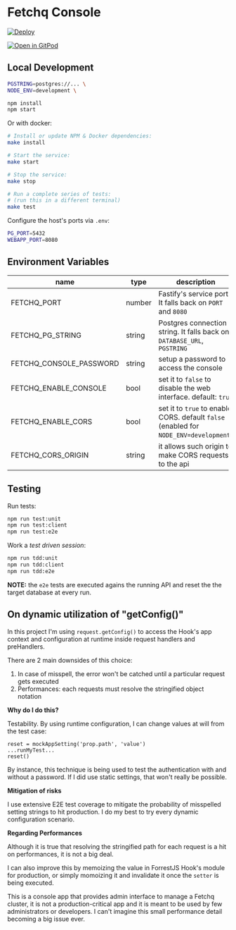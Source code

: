 # Fetchq Console

[![Deploy](https://www.herokucdn.com/deploy/button.svg)](https://heroku.com/deploy?template=https://github.com/fetchq/console/tree/main)

[![Open in GitPod](https://gitpod.io/button/open-in-gitpod.svg)](https://gitpod.io#https://github.com/fetchq/console)

## Local Development

```bash
PGSTRING=postgres://... \
NODE_ENV=development \

npm install
npm start
```

Or with docker:

```bash
# Install or update NPM & Docker dependencies:
make install

# Start the service:
make start

# Stop the service:
make stop

# Run a complete series of tests:
# (run this in a different terminal)
make test
```

Configure the host's ports via `.env`:

```bash
PG_PORT=5432
WEBAPP_PORT=8080
```

## Environment Variables

| name                    | type   | description                                                                           |
| ----------------------- | ------ | ------------------------------------------------------------------------------------- |
| FETCHQ_PORT             | number | Fastify's service port. It falls back on `PORT` and `8080`                            |
| FETCHQ_PG_STRING        | string | Postgres connection string. It falls back on `DATABASE_URL`, `PGSTRING`               |
| FETCHQ_CONSOLE_PASSWORD | string | setup a password to access the console                                                |
| FETCHQ_ENABLE_CONSOLE   | bool   | set it to `false` to disable the web interface. default: `true`                       |
| FETCHQ_ENABLE_CORS      | bool   | set it to `true` to enable CORS. default `false` (enabled for `NODE_ENV=development`) |
| FETCHQ_CORS_ORIGIN      | string | it allows such origin to make CORS requests to the api                                |

## Testing

Run tests:

```bash
npm run test:unit
npm run test:client
npm run test:e2e
```

Work a _test driven session_:

```bash
npm run tdd:unit
npm run tdd:client
npm run tdd:e2e
```

**NOTE:** the `e2e` tests are executed agains the running API and reset the the target
database at every run.

## On dynamic utilization of "getConfig()"

In this project I'm using `request.getConfig()` to access the Hook's app context and
configuration at runtime inside request handlers and preHandlers.

There are 2 main downsides of this choice:

1. In case of misspell, the error won't be catched until a particular request gets executed
2. Performances: each requests must resolve the stringified object notation

**Why do I do this?**

Testability. By using runtime configuration, I can change values at will
from the test case:

```test
reset = mockAppSetting('prop.path', 'value')
...runMyTest...
reset()
```

By instance, this technique is being used to test the authentication
with and without a password. If I did use static settings, that won't
really be possible.

**Mitigation of risks**

I use extensive E2E test coverage to mitigate the probability of
misspelled setting strings to hit production. I do my best to try every
dynamic configuration scenario.

**Regarding Performances**

Although it is true that resolving the stringified path for each request
is a hit on performances, it is not a big deal.

I can also improve this by memoizing the value in ForrestJS Hook's
module for production, or simply momoizing it and invalidate it once
the `setter` is being executed.

This is a console app that provides admin interface to manage a Fetchq
cluster, it is not a production-critical app and it is meant to be
used by few administrators or developers. I can't imagine this small
performance detail becoming a big issue ever.
